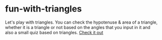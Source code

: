 # fun-with-triangles
 
Let's play with triangles. You can check the hypotenuse & area of a triangle, whether it is a triangle or not based on the angles that you input in it and also a small quiz based on triangles. [Check it out](https://all-triangles.netlify.app/)
